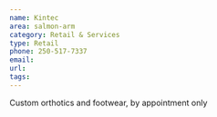 ```yaml
---
name: Kintec
area: salmon-arm
category: Retail & Services
type: Retail
phone: 250-517-7337
email:
url:
tags:
---
```


Custom orthotics and footwear, by appointment only
